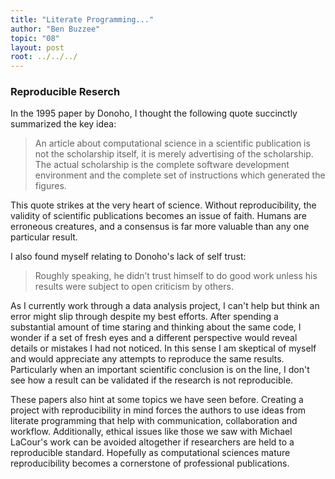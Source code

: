 ```yaml
---
title: "Literate Programming..."
author: "Ben Buzzee"
topic: "08"
layout: post
root: ../../../
---
```



### Reproducible Reserch

In the 1995 paper by Donoho, I thought the following quote succinctly summarized
the key idea:

> An article about computational science in a scientific publication is not the
> scholarship itself, it is merely advertising of the scholarship. The actual scholarship
> is the complete software development environment and the complete set
> of instructions which generated the figures.


This quote strikes at the very heart of science. Without reproducibility, the validity of 
scientific publications becomes an issue of faith. Humans are erroneous creatures, and 
a consensus is far more valuable than any one particular result.

I also found myself relating to Donoho's lack of self trust:

>Roughly speaking, he didn’t trust himself to do good work unless his results were
>subject to open criticism by others.

As I currently work through a data analysis project, I can't help but think an error might slip
through despite my best efforts. After spending a substantial amount of time staring and thinking
about the same code, I wonder if a set of fresh eyes and a different perspective would reveal
details or mistakes I had not noticed. In this sense I am skeptical of myself and would appreciate
any attempts to reproduce the same results. Particularly when an important scientific conclusion is on
the line, I don't see how a result can be validated if the research is not reproducible.

These papers also hint at some topics we have seen before. Creating a project with reproducibility in mind
forces the authors to use ideas from literate programming that help with communication, collaboration and workflow. Additionally,
ethical issues like those we saw with Michael LaCour's work can be avoided altogether if researchers are held to a reproducible standard. Hopefully as computational sciences mature reproducibility becomes a cornerstone of professional publications.
